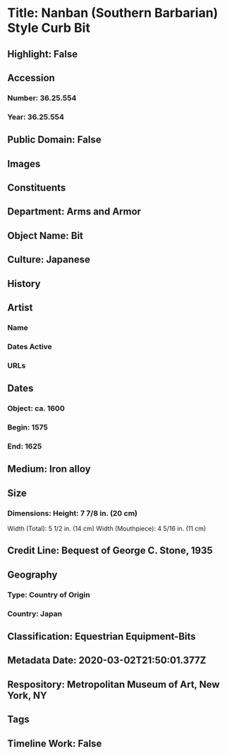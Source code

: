 # Title: Nanban (Southern Barbarian) Style Curb Bit
## Highlight: False
## Accession
### Number: 36.25.554
### Year: 36.25.554
## Public Domain: False
## Images
## Constituents
## Department: Arms and Armor
## Object Name: Bit
## Culture: Japanese
## History
## Artist
### Name
### Dates Active
### URLs
## Dates
### Object: ca. 1600
### Begin: 1575
### End: 1625
## Medium: Iron alloy
## Size
### Dimensions: Height: 7 7/8 in. (20 cm)
Width (Total): 5 1/2 in. (14 cm)
Width (Mouthpiece): 4 5/16 in. (11 cm)
## Credit Line: Bequest of George C. Stone, 1935
## Geography
### Type: Country of Origin
### Country: Japan
## Classification: Equestrian Equipment-Bits
## Metadata Date: 2020-03-02T21:50:01.377Z
## Respository: Metropolitan Museum of Art, New York, NY
## Tags
## Timeline Work: False